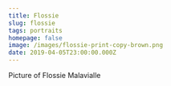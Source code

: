 ```yaml
---
title: Flossie
slug: flossie
tags: portraits
homepage: false
image: /images/flossie-print-copy-brown.png
date: 2019-04-05T23:00:00.000Z
---
```

Picture of Flossie Malavialle
